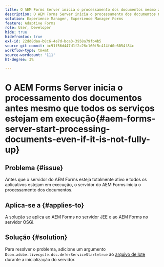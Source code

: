 ```yaml
---
title: O AEM Forms Server inicia o processamento dos documentos mesmo antes de todos os serviços estarem em execução.
description: O AEM Forms Server inicia o processamento dos documentos mesmo antes de todos os serviços estarem em execução no JEE Server e no OSGi Server.
solution: Experience Manager, Experience Manager Forms
feature: Adaptive Forms
role: User, Developer
hide: true
hidefromtoc: true
exl-id: 22dd8daa-b8c6-4e7d-bca3-3958a79fb4b5
source-git-commit: bc91f56d447d1f2c26c160f5c414fd0e6054f84c
workflow-type: tm+mt
source-wordcount: '111'
ht-degree: 3%

---
```


# O AEM Forms Server inicia o processamento dos documentos antes mesmo que todos os serviços estejam em execução{#aem-forms-server-start-processing-documents-even-if-it-is-not-fully-up}

## Problema {#issue}

<!--When user restarts AEM Forms server, the current calling processes or services still continue such as rendering PDF documents and more. It causes the restart of the AEM Forms server to not startup correctly.-->

Antes que o servidor do AEM Forms esteja totalmente ativo e todos os aplicativos estejam em execução, o servidor do AEM Forms inicia o processamento dos documentos.


## Aplica-se a {#applies-to}

A solução se aplica ao AEM Forms no servidor JEE e ao AEM Forms no servidor OSGi.

## Solução {#solution}

Para resolver o problema, adicione um argumento `Dcom.adobe.livecycle.dsc.deferServiceStart=true` ao [arquivo de lote](https://experienceleague.adobe.com/docs/experience-manager-65-lts/deploying/deploying/command-line-start-and-stop.html#windows-platform-start-bat-script-example) durante a inicialização do servidor.
